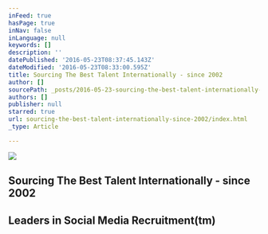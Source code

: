 ```yaml
---
inFeed: true
hasPage: true
inNav: false
inLanguage: null
keywords: []
description: ''
datePublished: '2016-05-23T08:37:45.143Z'
dateModified: '2016-05-23T08:33:00.595Z'
title: Sourcing The Best Talent Internationally - since 2002
author: []
sourcePath: _posts/2016-05-23-sourcing-the-best-talent-internationally-since-2002.md
authors: []
publisher: null
starred: true
url: sourcing-the-best-talent-internationally-since-2002/index.html
_type: Article

---
```

![](https://the-grid-user-content.s3-us-west-2.amazonaws.com/c0c6ef1e-3528-481f-8f9b-b2f23fe9c6d4.jpg)

## Sourcing The Best Talent Internationally - since 2002

## Leaders in Social Media Recruitment(tm)